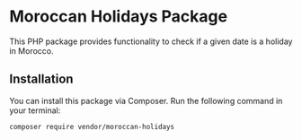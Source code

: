 # Moroccan Holidays Package

This PHP package provides functionality to check if a given date is a holiday in Morocco.

## Installation

You can install this package via Composer. Run the following command in your terminal:

```bash
composer require vendor/moroccan-holidays
